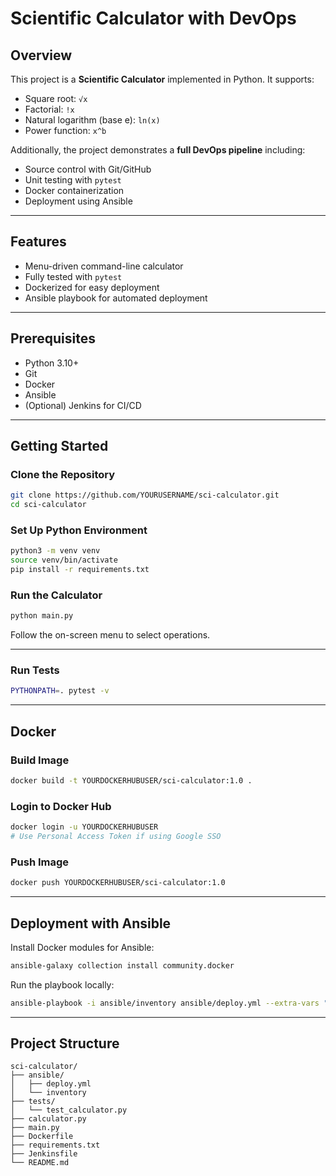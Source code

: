 # Scientific Calculator with DevOps

## Overview

This project is a **Scientific Calculator** implemented in Python. It supports:

- Square root: `√x`  
- Factorial: `!x`  
- Natural logarithm (base e): `ln(x)`  
- Power function: `x^b`  

Additionally, the project demonstrates a **full DevOps pipeline** including:

- Source control with Git/GitHub  
- Unit testing with `pytest`  
- Docker containerization  
- Deployment using Ansible  

---

## Features

- Menu-driven command-line calculator  
- Fully tested with `pytest`  
- Dockerized for easy deployment  
- Ansible playbook for automated deployment  

---

## Prerequisites

- Python 3.10+  
- Git  
- Docker  
- Ansible  
- (Optional) Jenkins for CI/CD  

---

## Getting Started

### Clone the Repository
```bash
git clone https://github.com/YOURUSERNAME/sci-calculator.git
cd sci-calculator
````

### Set Up Python Environment

```bash
python3 -m venv venv
source venv/bin/activate
pip install -r requirements.txt
```

### Run the Calculator

```bash
python main.py
```

Follow the on-screen menu to select operations.

---

### Run Tests

```bash
PYTHONPATH=. pytest -v
```

---

## Docker

### Build Image

```bash
docker build -t YOURDOCKERHUBUSER/sci-calculator:1.0 .
```

### Login to Docker Hub

```bash
docker login -u YOURDOCKERHUBUSER
# Use Personal Access Token if using Google SSO
```

### Push Image

```bash
docker push YOURDOCKERHUBUSER/sci-calculator:1.0
```

---

## Deployment with Ansible

Install Docker modules for Ansible:

```bash
ansible-galaxy collection install community.docker
```

Run the playbook locally:

```bash
ansible-playbook -i ansible/inventory ansible/deploy.yml --extra-vars "image=YOURDOCKERHUBUSER/sci-calculator:1.0"
```

---

## Project Structure

```
sci-calculator/
├── ansible/
│   ├── deploy.yml
│   └── inventory
├── tests/
│   └── test_calculator.py
├── calculator.py
├── main.py
├── Dockerfile
├── requirements.txt
├── Jenkinsfile
└── README.md
```

